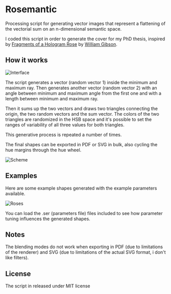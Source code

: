 # Rosemantic
Processing script for generating vector images that represent a flattening of the vectorial sum on an n-dimensional semantic space.

I coded this script in order to generate the cover for my PhD thesis, inspired by [Fragments of a Hologram Rose](http://en.wikipedia.org/wiki/Fragments_of_a_Hologram_Rose) by [William Gibson](http://en.wikipedia.org/wiki/William_Gibson).

## How it works

![Interface](http://i.imgur.com/Y2wOz39.png)

The script generates a vector (random vector 1) inside the minimum and maximum ray. Then generates another vector (random vector 2) with an angle between minimum and maximum angle from the first one and with a length between minimum and maximum ray.

Then it sums up the two vectors and draws two triangles connecting the origin, the two random vectors and the sum vector. The colors of the two triangles are randomized in the HSB space and it's possible to set the ranges of variability of all three values for both triangles.

This generative process is repeated a number of times.

The final shapes can be exported in PDF or SVG in bulk, also cycling the hue margins through the hue wheel.

![Scheme](http://i.imgur.com/Ds0BUgV.png)


## Examples

Here are some example shapes generated with the example parameters available.

![Roses](http://i.imgur.com/b2RZ3HD.png)

You can load the .ser (parameters file) files included to see how parameter tuning influences the generated shapes.

## Notes

The blending modes do not work when exporting in PDF (due to limitations of the renderer) and SVG (due to limitations of the actual SVG format, i don't like filters).

## License
The script in released under MIT license
